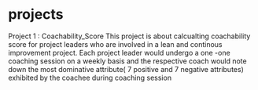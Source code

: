 # projects
Project 1 : Coachability_Score 
This project is about calcualting coachability score for project leaders who are involved in a lean and continous improvement project.
Each project leader would undergo a one -one coaching session on a weekly basis and the respective coach would note down the most dominative attribute( 7 positive and 7 negative attributes) exhibited by the coachee during coaching session 

